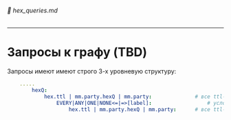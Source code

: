 ###### :orange_book: hex_queries.md

---
# Запросы к графу (TBD)

Запросы имеют имеют строго 3-х уровневую структуру:
```yaml
    .....
        hexQ:
            hex.ttl | mm.party.hexQ | mm.party:              # все ttl-объекты | вложенный запрос | конкретный ttl-объект
                EVERY|ANY|ONE|NONE<=|=>[label]:                  # условие направление наименование(опционально)
                    hex.ttl | mm.party.hexQ | mm.party:      # все ttl-объекты | вложенный запрос | конкретный ttl-объект
```

